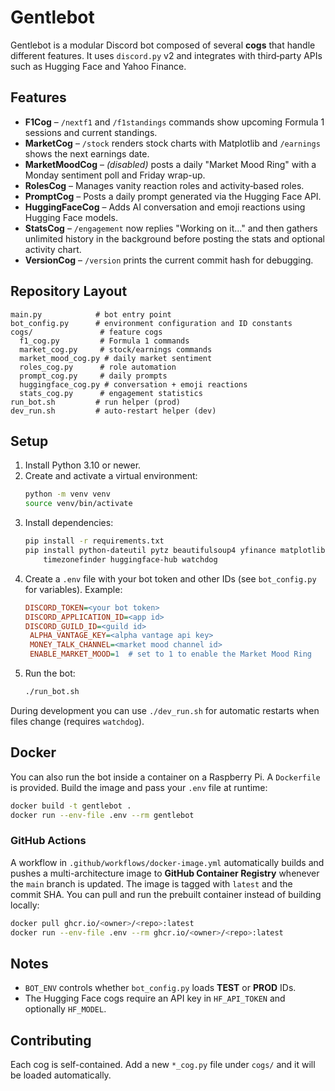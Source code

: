 # Gentlebot
Gentlebot is a modular Discord bot composed of several **cogs** that handle different features.  It uses `discord.py` v2 and integrates with third‑party APIs such as Hugging Face and Yahoo Finance.

## Features
- **F1Cog** – `/nextf1` and `/f1standings` commands show upcoming Formula 1 sessions and current standings.
- **MarketCog** – `/stock` renders stock charts with Matplotlib and `/earnings` shows the next earnings date.
- **MarketMoodCog** – *(disabled)* posts a daily "Market Mood Ring" with a Monday sentiment poll and Friday wrap-up.
- **RolesCog** – Manages vanity reaction roles and activity‑based roles.
- **PromptCog** – Posts a daily prompt generated via the Hugging Face API.
- **HuggingFaceCog** – Adds AI conversation and emoji reactions using Hugging Face models.
- **StatsCog** – `/engagement` now replies "Working on it..." and then gathers
  unlimited history in the background before posting the stats and optional
  activity chart.
- **VersionCog** – `/version` prints the current commit hash for debugging.

## Repository Layout
```
main.py            # bot entry point
bot_config.py      # environment configuration and ID constants
cogs/               # feature cogs
  f1_cog.py         # Formula 1 commands
  market_cog.py     # stock/earnings commands
  market_mood_cog.py # daily market sentiment
  roles_cog.py      # role automation
  prompt_cog.py     # daily prompts
  huggingface_cog.py # conversation + emoji reactions
  stats_cog.py      # engagement statistics
run_bot.sh         # run helper (prod)
dev_run.sh         # auto-restart helper (dev)
```

## Setup
1. Install Python 3.10 or newer.
2. Create and activate a virtual environment:
   ```bash
   python -m venv venv
   source venv/bin/activate
   ```
3. Install dependencies:
   ```bash
   pip install -r requirements.txt
   pip install python-dateutil pytz beautifulsoup4 yfinance matplotlib pandas \
       timezonefinder huggingface-hub watchdog
   ```
4. Create a `.env` file with your bot token and other IDs (see `bot_config.py` for variables).  Example:
   ```ini
   DISCORD_TOKEN=<your bot token>
   DISCORD_APPLICATION_ID=<app id>
   DISCORD_GUILD_ID=<guild id>
    ALPHA_VANTAGE_KEY=<alpha vantage api key>
    MONEY_TALK_CHANNEL=<market mood channel id>
    ENABLE_MARKET_MOOD=1  # set to 1 to enable the Market Mood Ring
   ```
5. Run the bot:
   ```bash
   ./run_bot.sh
   ```
During development you can use `./dev_run.sh` for automatic restarts when files change (requires `watchdog`).

## Docker
You can also run the bot inside a container on a Raspberry Pi. A `Dockerfile`
is provided. Build the image and pass your `.env` file at runtime:

```bash
docker build -t gentlebot .
docker run --env-file .env --rm gentlebot
```

### GitHub Actions
A workflow in `.github/workflows/docker-image.yml` automatically builds and
pushes a multi-architecture image to **GitHub Container Registry** whenever the
`main` branch is updated. The image is tagged with `latest` and the commit SHA.
You can pull and run the prebuilt container instead of building locally:

```bash
docker pull ghcr.io/<owner>/<repo>:latest
docker run --env-file .env --rm ghcr.io/<owner>/<repo>:latest
```

## Notes
- `BOT_ENV` controls whether `bot_config.py` loads **TEST** or **PROD** IDs.
- The Hugging Face cogs require an API key in `HF_API_TOKEN` and optionally `HF_MODEL`.

## Contributing
Each cog is self-contained. Add a new `*_cog.py` file under `cogs/` and it will be loaded automatically.
